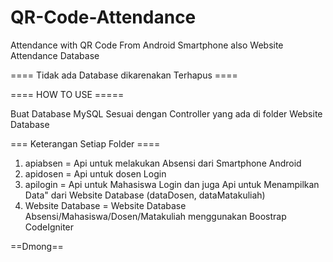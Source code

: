 # QR-Code-Attendance
Attendance with QR Code From Android Smartphone also Website Attendance Database

==== Tidak ada Database dikarenakan Terhapus ====


==== HOW TO USE =====

Buat Database MySQL Sesuai dengan Controller yang ada di folder Website Database

=== Keterangan Setiap Folder ====
1. apiabsen = Api untuk melakukan Absensi dari Smartphone Android
2. apidosen = Api untuk dosen Login
3. apilogin = Api untuk Mahasiswa Login dan juga Api untuk Menampilkan Data" dari Website Database (dataDosen, dataMatakuliah)
4. Website Database = Website Database Absensi/Mahasiswa/Dosen/Matakuliah menggunakan Boostrap CodeIgniter

==Dmong==
